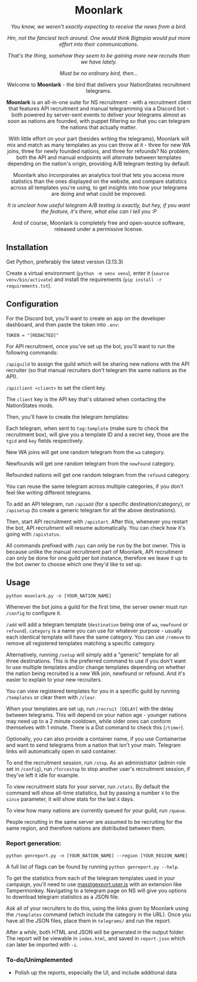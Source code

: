 <h1 style="text-align: center;">Moonlark</h1>

<i style="text-align: center;">

You know, we weren't exactly expecting to receive the news from a bird.

Hm, not the fanciest tech around. One would think Bigtopia would put more effort into their communications.

That's the thing, somehow they seem to be gaining more new recruits than we have lately.

Must be no ordinary bird, then...

</i>

<p style="text-align: center;">
Welcome to <b>Moonlark</b> - the bird that delivers your NationStates recruitment telegrams.</p>

<p style="text-align: center;">
<b>Moonlark</b> is an all-in-one suite for NS recruitment - with a recruitment client that features API recruitment and manual telegramming via a Discord bot - both powered by server-sent events to deliver your telegrams almost as soon as nations are founded, with puppet filtering so that you can telegram the nations that actually matter.
</p>

<p style="text-align: center;">
With little effort on your part (besides writing the telegrams), Moonlark will mix and match as many templates as you can throw at it - three for new WA joins, three for newly founded nations, and three for refounds? No problem, both the API and manual endpoints will alternate between templates depending on the nation's origin, providing A/B telegram testing by default.
</p>

<p style="text-align: center;">
Moonlark also incorporates an analytics tool that lets you access more statistics than the ones displayed on the website, and compare statistics across all templates you're using, to get insights into how your telegrams are doing and what could be improved.
</p>

<i style="text-align: center;">

It is unclear how useful telegram A/B testing is exactly, but hey, if you want the feature, it's there, what else can I tell you :P

</i>

<p style="text-align: center;">
And of course, Moonlark is completely free and open-source software, released under a permissive license.
</p>

## Installation

Get Python, preferably the latest version (3.13.3)

Create a virtual environment (`python -m venv venv`), enter it (`source venv/bin/activate`) and install the requirements (`pip install -r requirements.txt`).

## Configuration

For the Discord bot, you'll want to create an app on the developer dashboard, and then paste the token into `.env`:

`TOKEN = "[REDACTED]"`

For API recruitment, once you've set up the bot, you'll want to run the following commands:

`/apiguild` to assign the guild which will be sharing new nations with the API recruiter (so that manual recruiters don't telegram the same nations as the API).

`/apiclient <client>` to set the client key.

The `client` key is the API key that's obtained when contacting the NationStates mods.

Then, you'll have to create the telegram templates:

Each telegram, when sent to `tag:template` (make sure to check the recruitment box), will give you a template ID and a secret key, those are the `tgid` and `key` fields respectively.

New WA joins will get one random telegram from the `wa` category.

Newfounds will get one random telegram from the `newfound` category.

Refounded nations will get one random telegram from the `refound` category.

You can reuse the same telegram across multiple categories, if you don't feel like writing different telegrams.

To add an API telegram, run `/apiadd` (for a specific destination/category), or `/apisetup` (to create a generic telegram for all the above destinations).

Then, start API recruitment with `/apistart`. After this, whenever you restart the bot, API recruitment will resume automatically. You can check how it's going with `/apistatus`.

All commands prefixed with `/api` can only be run by the bot owner. This is because unlike the manual recruitment part of Moonlark, API recruitment can only be done for one guild per bot instance, therefore we leave it up to the bot owner to choose which one they'd like to set up.

## Usage

`python moonlark.py -n [YOUR_NATION_NAME]`

Whenever the bot joins a guild for the first time, the server owner must run `/config` to configure it.

`/add` will add a telegram template (`destination` being one of `wa`, `newfound` or `refound`). `category` is a name you can use for whatever purpose - usually each identical template will have the same category. You can use `/remove` to remove all registered templates matching a specific category.

Alternatively, running `/setup` will simply add a "generic" template for all three destinations. This is the preferred command to use if you don't want to use multiple templates and/or change templates depending on whether the nation being recruited is a new WA join, newfound or refound. And it's easier to explain to your new recruiters.

You can view registered templates for you in a specific guild by running `/templates` or clear them with `/clear`.

When your templates are set up, run `/recruit [DELAY]` with the delay between telegrams. This will depend on your nation age - younger nations may need up to a 2 minute cooldown, while older ones can conform themselves with 1 minute. There is a Dot command to check this (`/timer`). 

Optionally, you can also provide a container name, if you use Containerise and want to send telegrams from a nation that isn't your main. Telegram links will automatically open in said container.

To end the recruitment session, run `/stop`. As an administrator (admin role set in `/config`), run `/forcestop` to stop another user's recruitment session, if they've left it idle for example.

To view recruitment stats for your server, run `/stats`. By default the command will show all-time statistics, but by passing a number `X` to the `since` parameter, it will show stats for the last `X` days.

To view how many nations are currently queued for your guild, run `/queue`.

People recruiting in the same server are assumed to be recruiting for the same region, and therefore nations are distributed between them.

### Report generation:

`python genreport.py -n [YOUR_NATION_NAME] --region [YOUR_REGION_NAME]`

A full list of flags can be found by running `python genreport.py --help`.

To get the statistics from each of the telegram templates used in your campaign, you'll need to use [masstgexport.user.js](masstgexport.user.js) with an extension like Tampermonkey. Navigating to a telegram page on NS will give you options to download telegram statistics as a JSON file.

Ask all of your recruiters to do this, using the links given by Moonlark using the `/templates` command (which include the category in the URL). Once you have all the JSON files, place them in `telegrams/` and run the report.

After a _while_, both HTML and JSON will be generated in the output folder. The report will be viewable in `index.html`, and saved in `report.json` which can later be imported with `-i`.

### To-do/Unimplemented

- Polish up the reports, especially the UI, and include additional data